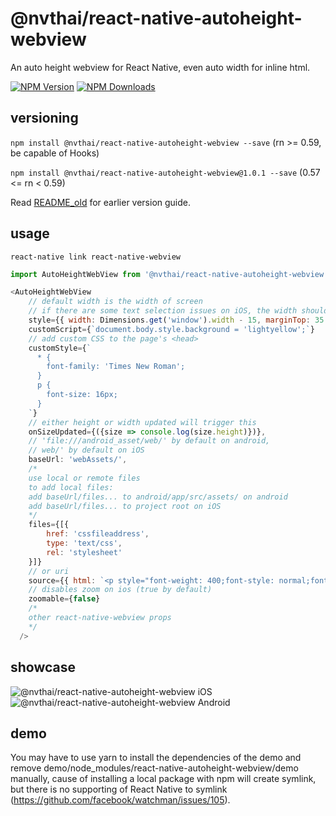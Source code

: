 # @nvthai/react-native-autoheight-webview
An auto height webview for React Native, even auto width for inline html.

[![NPM Version](http://img.shields.io/npm/v/@nvthai/react-native-autoheight-webview.svg?style=flat-square)](https://www.npmjs.com/package/@nvthai/react-native-autoheight-webview)
[![NPM Downloads](https://img.shields.io/npm/dt/@nvthai/react-native-autoheight-webview.svg?style=flat-square)](https://www.npmjs.com/package/@nvthai/react-native-autoheight-webview)

## versioning

`npm install @nvthai/react-native-autoheight-webview --save` (rn >= 0.59, be capable of Hooks)

`npm install @nvthai/react-native-autoheight-webview@1.0.1 --save` (0.57 <= rn < 0.59)

Read [README_old](./README_old.md) for earlier version guide.

## usage

`react-native link react-native-webview`

```javascript
import AutoHeightWebView from '@nvthai/react-native-autoheight-webview'

<AutoHeightWebView
    // default width is the width of screen
    // if there are some text selection issues on iOS, the width should be reduced more than 15 and the marginTop should be added more than 35
    style={{ width: Dimensions.get('window').width - 15, marginTop: 35 }}
    customScript={`document.body.style.background = 'lightyellow';`}
    // add custom CSS to the page's <head>
    customStyle={`
      * {
        font-family: 'Times New Roman';
      }
      p {
        font-size: 16px;
      }
    `}
    // either height or width updated will trigger this
    onSizeUpdated={({size => console.log(size.height)})},
    // 'file:///android_asset/web/' by default on android, 
    // web/' by default on iOS
    baseUrl: 'webAssets/',
    /* 
    use local or remote files
    to add local files: 
    add baseUrl/files... to android/app/src/assets/ on android
    add baseUrl/files... to project root on iOS
    */
    files={[{
        href: 'cssfileaddress',
        type: 'text/css',
        rel: 'stylesheet'
    }]}
    // or uri
    source={{ html: `<p style="font-weight: 400;font-style: normal;font-size: 21px;line-height: 1.58;letter-spacing: -.003em;">Tags are great for describing the essence of your story in a single word or phrase, but stories are rarely about a single thing. <span style="background-color: transparent !important;background-image: linear-gradient(to bottom, rgba(146, 249, 190, 1), rgba(146, 249, 190, 1));">If I pen a story about moving across the country to start a new job in a car with my husband, two cats, a dog, and a tarantula, I wouldn’t only tag the piece with “moving”. I’d also use the tags “pets”, “marriage”, “career change”, and “travel tips”.</span></p>` }}
    // disables zoom on ios (true by default)
    zoomable={false}
    /* 
    other react-native-webview props
    */
  />
```


## showcase
![@nvthai/react-native-autoheight-webview iOS](https://media.giphy.com/media/tocJYDUGCgwac0kkyB/giphy.gif)&nbsp;
![@nvthai/react-native-autoheight-webview Android](https://media.giphy.com/media/9JyX1wZshYIxuPklHK/giphy.gif)

## demo
You may have to use yarn to install the dependencies of the demo and remove demo/node_modules/react-native-autoheight-webview/demo manually, cause of installing a local package with npm will create symlink, but there is no supporting of React Native to symlink (https://github.com/facebook/watchman/issues/105).
